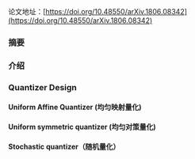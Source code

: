 论文地址：[https://doi.org/10.48550/arXiv.1806.08342](https://doi.org/10.48550/arXiv.1806.08342)  

### 摘要
### 介绍
### Quantizer Design
#### Uniform Affine Quantizer (均匀映射量化)
#### Uniform symmetric quantizer (均匀对策量化)
#### Stochastic quantizer（随机量化）